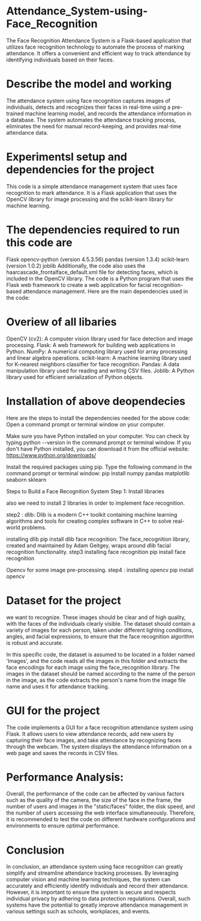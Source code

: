 # Attendance_System-using-Face_Recognition
The Face Recognition Attendance System is a Flask-based application that utilizes face recognition technology to automate the process of marking attendance. It offers a convenient and efficient way to track attendance by identifying individuals based on their faces.

# Describe the model and working
The attendance system using face recognition captures images of individuals, detects and recognizes their faces in real-time using a pre-trained machine learning model, and records the attendance information in a database. The system automates the attendance tracking process, eliminates the need for manual record-keeping, and provides real-time attendance data.

# Experimentsl setup and dependencies for the project
This code is a simple attendance management system that uses face recognition to mark attendance. It is a Flask application that uses the OpenCV library for image processing and the scikit-learn library for machine learning.

# The dependencies required to run this code are
Flask  opencv-python (version 4.5.3.56) pandas (version 1.3.4) scikit-learn (version 1.0.2) joblib Additionally, the code also uses the haarcascade_frontalface_default.xml file for detecting faces, which is included in the OpenCV library. The code is a Python program that uses the Flask web framework to create a web application for facial recognition-based attendance management. Here are the main dependencies used in the code:

# Overiew of all libaries
OpenCV (cv2): A computer vision library used for face detection and image processing. Flask: A web framework for building web applications in Python. NumPy: A numerical computing library used for array processing and linear algebra operations. scikit-learn: A machine learning library used for K-nearest neighbors classifier for face recognition. Pandas: A data manipulation library used for reading and writing CSV files. Joblib: A Python library used for efficient serialization of Python objects.

# Installation of above deopendecies
Here are the steps to install the dependencies needed for the above code: Open a command prompt or terminal window on your computer.

Make sure you have Python installed on your computer. You can check by typing python --version in the command prompt or terminal window. If you don't have Python installed, you can download it from the official website: https://www.python.org/downloads/

Install the required packages using pip. Type the following command in the command prompt or terminal window: pip install numpy pandas matplotlib seaborn sklearn

Steps to Build a Face Recognition System Step 1: Install libraries

also we need to install 2 libraries in order to implement face recognition.

step2 : dlib: Dlib is a modern C++ toolkit containing machine learning algorithms and tools for creating complex software in C++ to solve real-world problems.

installing dlib pip install dlib face recognition: The face_recognition library, created and maintained by Adam Geitgey, wraps around dlib facial recognition functionality. step3 installing face recognition pip install face recognition

Opencv for some image pre-processing. step4 : installing opencv pip install opencv

# Dataset for the project
we want to recognize. These images should be clear and of high quality, with the faces of the individuals clearly visible. The dataset should contain a variety of images for each person, taken under different lighting conditions, angles, and facial expressions, to ensure that the face recognition algorithm is robust and accurate.

In this specific code, the dataset is assumed to be located in a folder named 'Images', and the code reads all the images in this folder and extracts the face encodings for each image using the face_recognition library. The images in the dataset should be named according to the name of the person in the image, as the code extracts the person's name from the image file name and uses it for attendance tracking.

# GUI for the project
The code implements a GUI for a face recognition attendance system using Flask. It allows users to view attendance records, add new users by capturing their face images, and take attendance by recognizing faces through the webcam. The system displays the attendance information on a web page and saves the records in CSV files.

# Performance Analysis:
Overall, the performance of the code can be affected by various factors such as the quality of the camera, the size of the face in the frame, the number of users and images in the "static/faces" folder, the disk speed, and the number of users accessing the web interface simultaneously. Therefore, it is recommended to test the code on different hardware configurations and environments to ensure optimal performance.

# Conclusion
In conclusion, an attendance system using face recognition can greatly simplify and streamline attendance tracking processes. By leveraging computer vision and machine learning techniques, the system can accurately and efficiently identify individuals and record their attendance. However, it is important to ensure the system is secure and respects individual privacy by adhering to data protection regulations. Overall, such systems have the potential to greatly improve attendance management in various settings such as schools, workplaces, and events.
